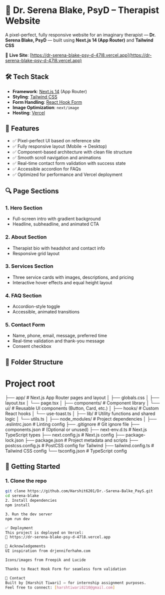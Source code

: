 # 🧠 Dr. Serena Blake, PsyD – Therapist Website

A pixel-perfect, fully responsive website for an imaginary therapist — **Dr. Serena Blake, PsyD** — built using **Next.js 14 (App Router)** and **Tailwind CSS**

🔗 **Live Site**: [https://dr-serena-blake-psy-d-47l8.vercel.app](https://dr-serena-blake-psy-d-47l8.vercel.app)



## 🛠 Tech Stack

- **Framework**: [Next.js 14](https://nextjs.org/) (App Router)
- **Styling**: [Tailwind CSS](https://tailwindcss.com/)
- **Form Handling**: [React Hook Form](https://react-hook-form.com/)
- **Image Optimization**: `next/image`
- **Hosting**: [Vercel](https://vercel.com/)



## 📄 Features

- ✅ Pixel-perfect UI based on reference site
- ✅ Fully responsive layout (Mobile → Desktop)
- ✅ Component-based architecture with clean file structure
- ✅ Smooth scroll navigation and animations
- ✅ Real-time contact form validation with success state
- ✅ Accessible accordion for FAQs
- ✅ Optimized for performance and Vercel deployment



## 🔍 Page Sections

### 1. Hero Section
- Full-screen intro with gradient background
- Headline, subheadline, and animated CTA

### 2. About Section
- Therapist bio with headshot and contact info
- Responsive grid layout

### 3. Services Section
- Three service cards with images, descriptions, and pricing
- Interactive hover effects and equal height layout

### 4. FAQ Section
- Accordion-style toggle
- Accessible, animated transitions

### 5. Contact Form
- Name, phone, email, message, preferred time
- Real-time validation and thank-you message
- Consent checkbox


## 📁 Folder Structure

# Project root
├── app/ # Next.js App Router pages and layout
│ ├── globals.css
│ ├── layout.tsx
│ └── page.tsx
│
├── components/ # Component library
│ └── ui/ # Reusable UI components (Button, Card, etc.)
│
├── hooks/ # Custom React hooks
│ └── use-toast.ts
│
├── lib/ # Utility functions and shared logic
│ └── utils.ts
│
├── node_modules/ # Project dependencies
│
├── .eslintrc.json # Linting config
├── .gitignore # Git ignore file
├── components.json # (Optional or unused)
├── next-env.d.ts # Next.js TypeScript types
├── next.config.js # Next.js config
├── package-lock.json
├── package.json # Project metadata and scripts
├── postcss.config.js # PostCSS config for Tailwind
├── tailwind.config.ts # Tailwind CSS config
└── tsconfig.json # TypeScript config





## 🚀 Getting Started

### 1. Clone the repo

```bash
git clone https://github.com/Harshit6201/Dr.-Sarena-Balke_PayS.git
cd serena-blake
2. Install dependencies
npm install

3. Run the dev server
npm run dev

✅ Deployment
This project is deployed on Vercel:
🔗 https://dr-serena-blake-psy-d-47l8.vercel.app

🙏 Acknowledgements
UI inspiration from drjenniferhahm.com

Icons/images from Freepik and Lucide

Thanks to React Hook Form for seamless form validation

📧 Contact
Built by [Harshit Tiwari] — for internship assignment purposes.
Feel free to connect: [harshtiwari8210@gmail.com]


